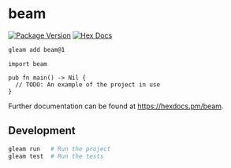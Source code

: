 # beam

[![Package Version](https://img.shields.io/hexpm/v/beam)](https://hex.pm/packages/beam)
[![Hex Docs](https://img.shields.io/badge/hex-docs-ffaff3)](https://hexdocs.pm/beam/)

```sh
gleam add beam@1
```
```gleam
import beam

pub fn main() -> Nil {
  // TODO: An example of the project in use
}
```

Further documentation can be found at <https://hexdocs.pm/beam>.

## Development

```sh
gleam run   # Run the project
gleam test  # Run the tests
```
